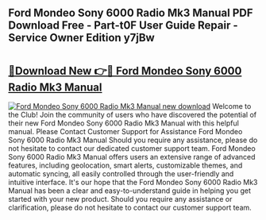 ## Ford Mondeo Sony 6000 Radio Mk3 Manual PDF Download Free - Part-t0F User Guide Repair - Service Owner Edition y7jBw

# <h2><a href="http://bc78845.oget.top/?id=Ford+Mondeo+Sony+6000+Radio+Mk3+Manual">🔗Download New 👉🔴 Ford Mondeo Sony 6000 Radio Mk3 Manual</a></h2>

[![Ford Mondeo Sony 6000 Radio Mk3 Manual new download](https://i.imgur.com/5g1atiW.png)](http://bc78845.oget.top/?id=Ford+Mondeo+Sony+6000+Radio+Mk3+Manual)
Welcome to the Club! Join the community of users who have discovered the potential of their new Ford Mondeo Sony 6000 Radio Mk3 Manual with this helpful manual. Please Contact Customer Support for Assistance Ford Mondeo Sony 6000 Radio Mk3 Manual Should you require any assistance, please do not hesitate to contact our dedicated customer support team. Ford Mondeo Sony 6000 Radio Mk3 Manual offers users an extensive range of advanced features, including geolocation, smart alerts, customizable themes, and automatic syncing, all easily controlled through the user-friendly and intuitive interface. It's our hope that the Ford Mondeo Sony 6000 Radio Mk3 Manual has been a clear and easy-to-understand guide in helping you get started with your new product. Should you require any assistance or clarification, please do not hesitate to contact our customer support team.
